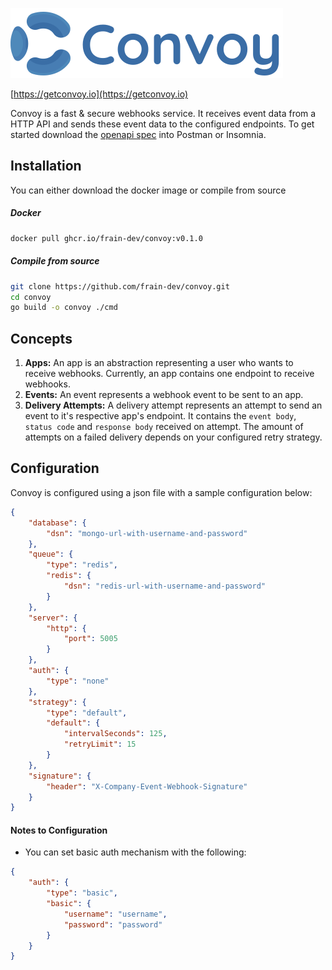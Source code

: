 ![convoy image](./convoy-logo.svg)

[https://getconvoy.io](https://getconvoy.io)

Convoy is a fast & secure webhooks service. It receives event data from a HTTP API and sends these event data to the configured endpoints. To get started download the [openapi spec](https://github.com/frain-dev/convoy/blob/main/openapi.yaml) into Postman or Insomnia.

## Installation

You can either download the docker image or compile from source

##### Docker

```bash
docker pull ghcr.io/frain-dev/convoy:v0.1.0
```

##### Compile from source

```bash
git clone https://github.com/frain-dev/convoy.git
cd convoy
go build -o convoy ./cmd
```

## Concepts

1. **Apps:** An app is an abstraction representing a user who wants to receive webhooks. Currently, an app contains one endpoint to receive webhooks.
2. **Events:** An event represents a webhook event to be sent to an app.
3. **Delivery Attempts:** A delivery attempt represents an attempt to send an event to it's respective app's endpoint. It contains the `event body`, `status code` and `response body` received on attempt. The amount of attempts on a failed delivery depends on your configured retry strategy.

## Configuration

Convoy is configured using a json file with a sample configuration below:

```json
{
	"database": {
		"dsn": "mongo-url-with-username-and-password"
	},
	"queue": {
		"type": "redis",
		"redis": {
			"dsn": "redis-url-with-username-and-password"
		}
	},
	"server": {
		"http": {
			"port": 5005
		}
	},
	"auth": {
		"type": "none"
	},
	"strategy": {
		"type": "default",
		"default": {
			"intervalSeconds": 125,
			"retryLimit": 15
		}
	},
	"signature": {
		"header": "X-Company-Event-Webhook-Signature"
	}
}
```

#### Notes to Configuration

-   You can set basic auth mechanism with the following:

```json
{
	"auth": {
		"type": "basic",
		"basic": {
			"username": "username",
			"password": "password"
		}
	}
}
```
